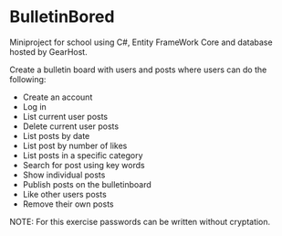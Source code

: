 # BulletinBored

Miniproject for school using C#, Entity FrameWork Core and database hosted by GearHost. 

Create a bulletin board with users and posts where users can do the following:
- Create an account
- Log in 
- List current user posts
- Delete current user posts
- List posts by date
- List post by number of likes
- List posts in a specific category
- Search for post using key words
- Show individual posts
- Publish posts on the bulletinboard
- Like other users posts
- Remove their own posts

NOTE: For this exercise passwords can be written without cryptation.

